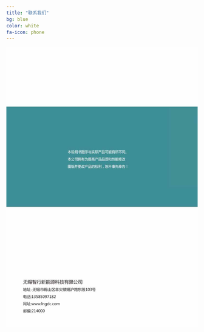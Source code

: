 ```yaml
---
title: "联系我们"
bg: blue
color: white
fa-icon: phone
---
```


![image tooltip here](/img/images/1_01.jpg)